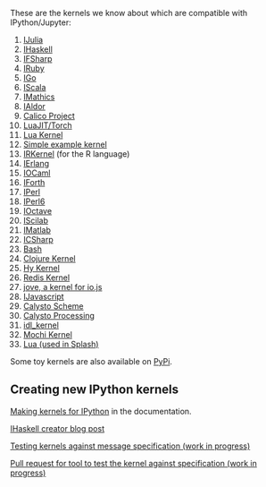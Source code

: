These are the kernels we know about which are compatible with IPython/Jupyter:

1.   [IJulia](http://nbviewer.ipython.org/url/jdj.mit.edu/~stevenj/IJulia%20Preview.ipynb)
1.   [IHaskell](http://nbviewer.ipython.org/github/gibiansky/IHaskell/blob/master/demo/IHaskell.ipynb)
1.   [IFSharp](http://nbviewer.ipython.org/github/BayardRock/IfSharp/blob/master/Feature%20Notebook.ipynb)
1.   [IRuby](http://nbviewer.ipython.org/github/minad/iruby/blob/master/IRuby-Example.ipynb)
1.   [IGo](https://github.com/takluyver/igo)
1.   [IScala](https://github.com/mattpap/IScala)
1.   [IMathics](http://nbviewer.ipython.org/gist/sn6uv/8381447)
1.   [IAldor](https://github.com/mattpap/IAldor)
1.   [Calico Project](http://nbviewer.ipython.org/urls/bitbucket.org/ipre/calico/raw/master/notebooks/Calico%20Overview.ipynb)
1.   [LuaJIT/Torch](https://github.com/facebook/iTorch)
1.   [Lua Kernel](https://github.com/neomantra/lua_ipython_kernel)
1.   [Simple example kernel](https://github.com/dsblank/simple_kernel)
1.   [IRKernel](https://github.com/takluyver/IRkernel) (for the R language)
1.   [IErlang](https://github.com/robbielynch/ierlang)
1.   [IOCaml](https://github.com/andrewray/iocaml)
1.   [IForth](https://github.com/jdfreder/iforth)
1.   [IPerl](https://metacpan.org/release/Devel-IPerl)
1.   [IPerl6](https://github.com/timo/iperl6kernel)
1.   [IOctave](https://github.com/calysto/octave_kernel)
1.   [IScilab](https://github.com/blink1073/scilab_kernel)
1.   [IMatlab](https://github.com/calysto/matlab_kernel)
1.   [ICSharp](https://github.com/zabirauf/icsharp)
1.   [Bash](https://github.com/takluyver/bash_kernel)
1.   [Clojure Kernel](https://github.com/roryk/ipython-clojure)
1.   [Hy Kernel](https://github.com/bollwyvl/hy_kernel/)
1.   [Redis Kernel](https://github.com/supercoderz/redis_kernel)
1.   [jove, a kernel for io.js](https://www.npmjs.com/package/jove)
1.   [IJavascript](https://www.npmjs.com/package/ijavascript)
1.   [Calysto Scheme](https://github.com/Calysto/calysto/tree/master/calysto/language/scheme)
1.   [Calysto Processing](https://github.com/Calysto/calysto/tree/master/calysto/language/processing)
1.   [idl_kernel](https://github.com/lstagner/idl_kernel)
1.   [Mochi Kernel](https://github.com/Carreau/mochi-kernel) 
1.   [Lua (used in Splash)](https://github.com/scrapinghub/splash/tree/master/splash/kernel)

Some toy kernels are also available on [PyPi](https://pypi.python.org/pypi?:action=browse&c=586).

## Creating new IPython kernels

[Making kernels for IPython](http://ipython.org/ipython-doc/dev/development/kernels.html) in the documentation.

[IHaskell creator blog
post](http://andrew.gibiansky.com/blog/ipython/ipython-kernels/)

[Testing kernels against message specification (work in progress)](https://github.com/ipython/ipython/wiki/Dev:-Testing-kernels-against-message-specification)

[Pull request for tool to test the kernel against specification (work in progress)](https://github.com/ipython/ipython/pull/7646) 